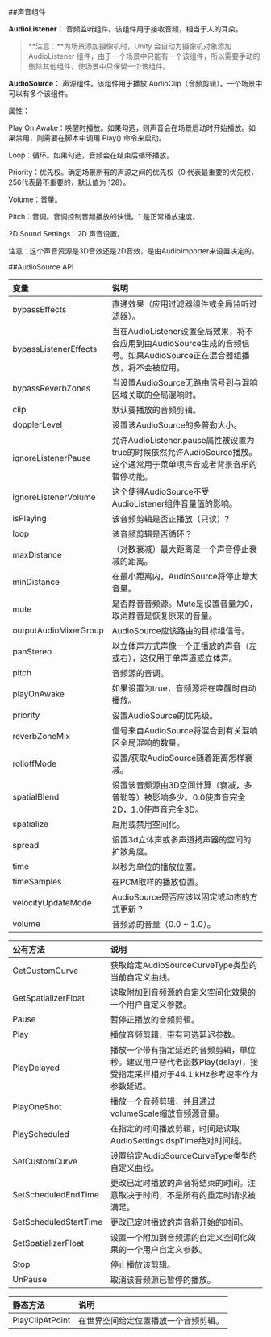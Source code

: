 ##声音组件

**AudioListener：**
音频监听组件。该组件用于接收音频，相当于人的耳朵。

>**注意：**为场景添加摄像机时，Unity 会自动为摄像机对象添加 AudioListener 组件，由于一个场景中只能有一个该组件，所以需要手动的删除其他组件，使场景中只保留一个该组件。

**AudioSource：**
声源组件。该组件用于播放 AudioClip（音频剪辑）。一个场景中可以有多个该组件。

属性：

Play On Awake：唤醒时播放。如果勾选，则声音会在场景启动时开始播放。如果禁用，则需要在脚本中调用 Play() 命令来启动。

Loop：循环。如果勾选，音频会在结束后循环播放。

Priority：优先权。确定场景所有的声源之间的优先权（0 代表最重要的优先权，256代表最不重要的，默认值为 128）。

Volume：音量。

Pitch：音调。音调控制音频播放的快慢。1 是正常播放速度。

2D Sound Settings：2D 声音设置。

注意：这个声音资源是3D音效还是2D音效，是由AudioImporter来设置决定的。

##AudioSource API

|变量|说明|
|:--|:--|
|bypassEffects|直通效果（应用过滤器组件或全局监听过滤器）。|
|bypassListenerEffects|当在AudioListener设置全局效果，将不会应用到由AudioSource生成的音频信号。如果AudioSource正在混合器组播放，将不会被应用。|
|bypassReverbZones|当设置AudioSource无路由信号到与混响区域关联的全局混响时。|
|clip|默认要播放的音频剪辑。|
|dopplerLevel|设置该AudioSource的多普勒大小。|
|ignoreListenerPause|允许AudioListener.pause属性被设置为true的时候依然允许AudioSource播放。这个通常用于菜单项声音或者背景音乐的暂停功能。|
|ignoreListenerVolume|这个使得AudioSource不受AudioListener组件音量值的影响。|
|isPlaying|该音频剪辑是否正播放（只读）?|
|loop|该音频剪辑是否循环？|
|maxDistance|（对数衰减）最大距离是一个声音停止衰减的距离。|
|minDistance|在最小距离内，AudioSource将停止增大音量。|
|mute|是否静音音频源。Mute是设置音量为0，取消静音是恢复原来的音量。|
|outputAudioMixerGroup|AudioSource应该路由的目标组信号。|
|panStereo|以立体声方式声像一个正播放的声音（左或右），这仅用于单声道或立体声。|
|pitch|音频源的音调。|
|playOnAwake|如果设置为true，音频源将在唤醒时自动播放。|
|priority|设置AudioSource的优先级。|
|reverbZoneMix|信号来自AudioSource将混合到有关混响区全局混响的数量。|
|rolloffMode|设置/获取AudioSource随着距离怎样衰减。|
|spatialBlend|设置该音频源由3D空间计算（衰减，多普勒等）被影响多少。0.0使声音完全2D，1.0使声音完全3D。|
|spatialize|启用或禁用空间化。|
|spread|设置3d立体声或多声道扬声器的空间的扩散角度。|
|time|以秒为单位的播放位置。|
|timeSamples|在PCM取样的播放位置。|
|velocityUpdateMode|AudioSource是否应该以固定或动态的方式更新？|
|volume|音频源的音量（0.0 ~ 1.0）。|

|公有方法|说明|
|:--|:--|
|GetCustomCurve|获取给定AudioSourceCurveType类型的当前自定义曲线。|
|GetSpatializerFloat|读取附加到音频源的自定义空间化效果的一个用户自定义参数。|
|Pause|暂停正播放的音频剪辑。|
|Play|播放音频剪辑，带有可选延迟参数。|
|PlayDelayed|播放一个带有指定延迟的音频剪辑，单位秒。建议用户替代老函数Play(delay)，接受指定采样相对于44.1 kHz参考速率作为参数延迟。|
|PlayOneShot|播放一个音频剪辑，并且通过volumeScale缩放音频源音量。|
|PlayScheduled|在指定的时间播放剪辑，时间是读取AudioSettings.dspTime绝对时间线。|
|SetCustomCurve|设置给定AudioSourceCurveType类型的自定义曲线。|
|SetScheduledEndTime|更改已定时播放的声音将结束的时间。注意取决于时间，不是所有的重定时请求被满足。|
|SetScheduledStartTime|更改已定时播放的声音将开始的时间。|
|SetSpatializerFloat|设置一个附加到音频源的自定义空间化效果的一个用户自定义参数。|
|Stop|停止播放该剪辑。|
|UnPause|取消该音频源已暂停的播放。|

|静态方法|说明|
|:--|:--|
|PlayClipAtPoint|在世界空间给定位置播放一个音频剪辑。|



